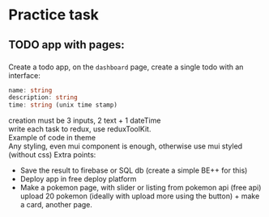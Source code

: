 # Practice task
## TODO app with pages:
### 
Create a todo app,
on the `dashboard` page, create a single todo with an interface:
```ts
name: string
description: string
time: string (unix time stamp)
```
creation must be 3 inputs, 2 text + 1 dateTime  
write each task to redux, use reduxToolKit.  
Example of code in theme  
Any styling, even mui component is enough, otherwise use mui styled (without css)
Extra points:
* Save the result to firebase or SQL db (create a simple BE++ for this)  
* Deploy app in free deploy platform  
* Make a pokemon page, with slider or listing from pokemon api (free api)
upload 20 pokemon (ideally with upload more using the button) + make a card, another page.
